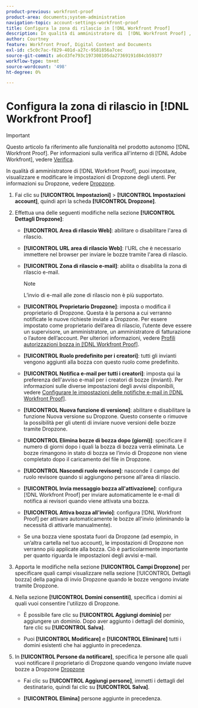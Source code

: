 ```yaml
---
product-previous: workfront-proof
product-area: documents;system-administration
navigation-topic: account-settings-workfront-proof
title: Configura la zona di rilascio in [!DNL Workfront Proof]
description: In qualità di amministratore di  [!DNL Workfront Proof] , puoi impostare, visualizzare e modificare le impostazioni di Dropzone degli utenti. Per informazioni su Dropzone, vedi Dropzone.
author: Courtney
feature: Workfront Proof, Digital Content and Documents
exl-id: c5c0c7ac-f829-401d-a27c-9581856a7cec
source-git-commit: a6cd3fe793c197308105da27369191d84cb59377
workflow-type: tm+mt
source-wordcount: '498'
ht-degree: 0%

---
```


# Configura la zona di rilascio in [!DNL Workfront Proof]

>[!IMPORTANT]
>
>Questo articolo fa riferimento alle funzionalità nel prodotto autonomo [!DNL Workfront Proof]. Per informazioni sulla verifica all&#39;interno di [!DNL Adobe Workfront], vedere [Verifica](../../../review-and-approve-work/proofing/proofing.md).

In qualità di amministratore di [!DNL Workfront Proof], puoi impostare, visualizzare e modificare le impostazioni di Dropzone degli utenti. Per informazioni su Dropzone, vedere [Dropzone](../../../workfront-proof/wp-work-proofsfiles/create-proofs-and-files/dropzone.md).

1. Fai clic su **[!UICONTROL Impostazioni]** > **[!UICONTROL Impostazioni account]**, quindi apri la scheda **[!UICONTROL Dropzone]**.

1. Effettua una delle seguenti modifiche nella sezione **[!UICONTROL Dettagli Dropzone]**:

   * **[!UICONTROL Area di rilascio Web]**: abilitare o disabilitare l&#39;area di rilascio.
   * **[!UICONTROL URL area di rilascio Web]**: l&#39;URL che è necessario immettere nel browser per inviare le bozze tramite l&#39;area di rilascio.
   * **[!UICONTROL Zona di rilascio e-mail]**: abilita o disabilita la zona di rilascio e-mail.

     >[!NOTE]
     >
     >L’invio di e-mail alle zone di rilascio non è più supportato.

   * **[!UICONTROL Proprietario Dropzone]**: imposta o modifica il proprietario di Dropzone. Questa è la persona a cui verranno notificate le nuove richieste inviate a Dropzone. Per essere impostato come proprietario dell’area di rilascio, l’utente deve essere un supervisore, un amministratore, un amministratore di fatturazione o l’autore dell’account. Per ulteriori informazioni, vedere [Profili autorizzazioni bozza in [!DNL Workfront Proof]](../../../workfront-proof/wp-acct-admin/account-settings/proof-perm-profiles-in-wp.md).

   * **[!UICONTROL Ruolo predefinito per i creatori]**: tutti gli invianti vengono aggiunti alla bozza con questo ruolo come predefinito.
   * **[!UICONTROL Notifica e-mail per tutti i creatori]**: imposta qui la preferenza dell&#39;avviso e-mail per i creatori di bozze (invianti). Per informazioni sulle diverse impostazioni degli avvisi disponibili, vedere [Configurare le impostazioni delle notifiche e-mail in [!DNL Workfront Proof]](../../../workfront-proof/wp-emailsntfctns/email-alerts/config-email-notification-settings-wp.md).

   * **[!UICONTROL Nuova funzione di versione]**: abilitare e disabilitare la funzione Nuova versione su Dropzone. Questo consente o rimuove la possibilità per gli utenti di inviare nuove versioni delle bozze tramite Dropzone.
   * **[!UICONTROL Elimina bozze di bozza dopo (giorni)]**: specificare il numero di giorni dopo i quali la bozza di bozza verrà eliminata. Le bozze rimangono in stato di bozza se l’invio di Dropzone non viene completato dopo il caricamento del file in Dropzone.
   * **[!UICONTROL Nascondi ruolo revisore]**: nasconde il campo del ruolo revisore quando si aggiungono persone all&#39;area di rilascio.
   * **[!UICONTROL Invia messaggio bozza all&#39;attivazione]**: configura [!DNL Workfront Proof] per inviare automaticamente le e-mail di notifica ai revisori quando viene attivata una bozza.
   * **[!UICONTROL Attiva bozza all&#39;invio]**: configura [!DNL Workfront Proof] per attivare automaticamente le bozze all&#39;invio (eliminando la necessità di attivarle manualmente).

   * Se una bozza viene spostata fuori da Dropzone (ad esempio, in un’altra cartella nel tuo account), le impostazioni di Dropzone non verranno più applicate alla bozza. Ciò è particolarmente importante per quanto riguarda le impostazioni degli avvisi e-mail.

1. Apporta le modifiche nella sezione **[!UICONTROL Campi Dropzone]** per specificare quali campi visualizzare nella sezione [!UICONTROL Dettagli bozza] della pagina di invio Dropzone quando le bozze vengono inviate tramite Dropzone.
1. Nella sezione **[!UICONTROL Domini consentiti]**, specifica i domini ai quali vuoi consentire l&#39;utilizzo di Dropzone.

   * È possibile fare clic su **[!UICONTROL Aggiungi dominio]** per aggiungere un dominio. Dopo aver aggiunto i dettagli del dominio, fare clic su **[!UICONTROL Salva]**.

   * Puoi **[!UICONTROL Modificare]** e **[!UICONTROL Eliminare]** tutti i domini esistenti che hai aggiunto in precedenza.

1. In **[!UICONTROL Persone da notificare]**, specifica le persone alle quali vuoi notificare il proprietario di Dropzone quando vengono inviate nuove bozze a Dropzone [Dropzone](../../../workfront-proof/wp-work-proofsfiles/create-proofs-and-files/dropzone.md)

   * Fai clic su **[!UICONTROL Aggiungi persone]**, immetti i dettagli del destinatario, quindi fai clic su **[!UICONTROL Salva]**.

   * **[!UICONTROL Elimina]** persone aggiunte in precedenza.
